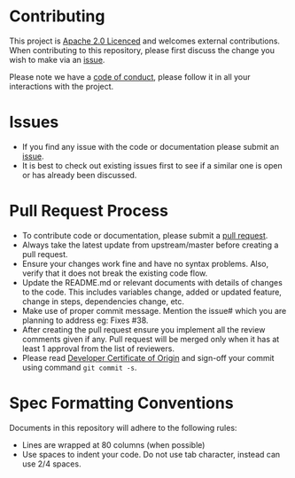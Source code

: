 # Contributing

This project is [Apache 2.0 Licenced](https://github.com/ocp-power-automation/ocp4-upi-powervm/blob/master/LICENCE.txt) and welcomes external contributions. When contributing to this repository, please first discuss the change you wish to make via an [issue](https://github.com/ocp-power-automation/ocp4-upi-powervm/issues).

Please note we have a [code of conduct](https://github.com/ocp-power-automation/ocp4-upi-powervm/blob/master/CODE_OF_CONDUCT.md), please follow it in all your interactions with the project.

# Issues

 - If you find any issue with the code or documentation please submit an [issue](https://github.com/ocp-power-automation/ocp4-upi-powervm/issues).
 - It is best to check out existing issues first to see if a similar one is open or has already been discussed.


# Pull Request Process

 - To contribute code or documentation, please submit a [pull request](https://github.com/ocp-power-automation/ocp4-upi-powervm/pulls).
 - Always take the latest update from upstream/master before creating a pull request.
 - Ensure your changes work fine and have no syntax problems. Also, verify that it does not break the existing code flow.
 - Update the README.md or relevant documents with details of changes to the code. This includes variables change, added or updated feature, change in steps, dependencies change, etc.
 - Make use of proper commit message. Mention the issue# which you are planning to address eg: Fixes #38.
 - After creating the pull request ensure you implement all the review comments given if any. Pull request will be merged only when it has at least 1 approval from the list of reviewers.
 - Please read [Developer Certificate of Origin](https://github.com/ocp-power-automation/ocp4-upi-powervm/blob/master/DCO1.1.txt) and sign-off your commit using command `git commit -s`.


# Spec Formatting Conventions
Documents in this repository will adhere to the following rules:

 - Lines are wrapped at 80 columns (when possible)
 - Use spaces to indent your code. Do not use tab character, instead can use 2/4 spaces.


